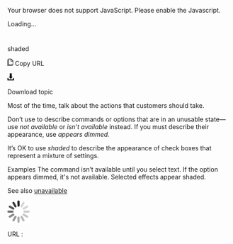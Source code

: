 ﻿Your browser does not support JavaScript. Please enable the Javascript.

Loading...

# 

shaded

![Copy URL](media/shaded/Copy.png)
Copy URL

![Download](media/shaded/Download.png)

Download topic

Most of the time, talk about the actions that customers should take.

Don’t use to describe commands or options that are in an unusable state—use *not available* or *isn’t available* instead. If you must describe their appearance, use *appears dimmed.*

It’s OK to use *shaded* to describe the appearance of check boxes that represent a mixture of settings.

Examples 
The command isn’t available until you select text.
If the option appears dimmed, it's not available.
Selected effects appear shaded. 

See also [unavailable](https://worldready.cloudapp.net/Styleguide/Read?id=2700&topicid=33644)

![In progress](media/shaded/activity-large.gif)

URL :
